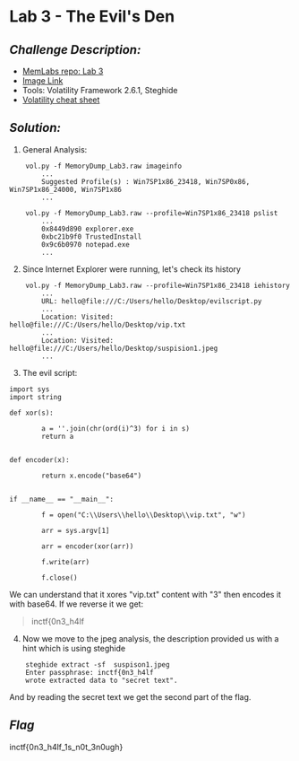 # Lab 3 - The Evil's Den
## *Challenge Description:*
- [MemLabs repo: Lab 3](https://github.com/stuxnet999/MemLabs/tree/master/Lab%203)
- [Image Link](https://mega.nz/#!2ohlTAzL!1T5iGzhUWdn88zS1yrDJA06yUouZxC-VstzXFSRuzVg)
- Tools: Volatility Framework 2.6.1, Steghide
- [Volatility cheat sheet](https://downloads.volatilityfoundation.org/releases/2.4/CheatSheet_v2.4.pdf)
## *Solution:*
1. General Analysis:
```
    vol.py -f MemoryDump_Lab3.raw imageinfo
        ...
        Suggested Profile(s) : Win7SP1x86_23418, Win7SP0x86, Win7SP1x86_24000, Win7SP1x86
        ...
```

```
    vol.py -f MemoryDump_Lab3.raw --profile=Win7SP1x86_23418 pslist
        ...
        0x8449d890 explorer.exe
        0xbc21b9f0 TrustedInstall
        0x9c6b0970 notepad.exe
        ...
```
2. Since Internet Explorer were running, let's check its history
```
    vol.py -f MemoryDump_Lab3.raw --profile=Win7SP1x86_23418 iehistory
        ...
        URL: hello@file:///C:/Users/hello/Desktop/evilscript.py
        ...
        Location: Visited: hello@file:///C:/Users/hello/Desktop/vip.txt
        ...
        Location: Visited: hello@file:///C:/Users/hello/Desktop/suspision1.jpeg
        ...
```

3. The evil script: 
```
import sys
import string

def xor(s):

        a = ''.join(chr(ord(i)^3) for i in s)
        return a


def encoder(x):

        return x.encode("base64")


if __name__ == "__main__":

        f = open("C:\\Users\\hello\\Desktop\\vip.txt", "w")

        arr = sys.argv[1]

        arr = encoder(xor(arr))

        f.write(arr)

        f.close()
```
We can understand that it xores "vip.txt" content with "3" then encodes it with base64. If we reverse it we get: 
> inctf{0n3_h4lf
4.  Now we move to the jpeg analysis, the description provided us with a hint which is using steghide
```
    steghide extract -sf  suspison1.jpeg
    Enter passphrase: inctf{0n3_h4lf
    wrote extracted data to "secret text".
```
And by reading the secret text we get the second part of the flag.
## *Flag*
inctf{0n3_h4lf_1s_n0t_3n0ugh}
